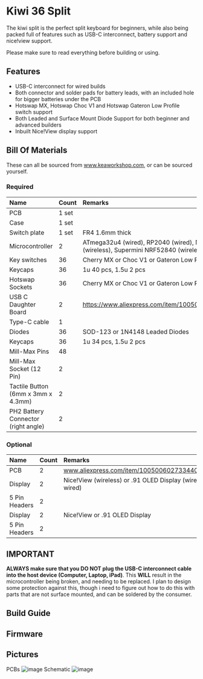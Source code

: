 # Kiwi 36 Split
The kiwi split is the perfect split keyboard for beginners, while also being packed full of features such as USB-C interconnect, battery support and nice!view support. 

Please make sure to read everything before building or using.

## Features
- USB-C interconnect for wired builds
- Both connector and solder pads for battery leads, with an included hole for bigger batteries under the PCB
- Hotswap MX, Hotswap Choc V1 and Hotswap Gateron Low Profile switch support
- Both Leaded and Surface Mount Diode Support for both beginner and advanced builders
- Inbuilt Nice!View display support

## Bill Of Materials

These can all be sourced from www.keaworkshop.com, or can be sourced yourself. 

### Required

| Name                          | Count   | Remarks                                                                                     |
|:------------------------------|:--------|:--------------------------------------------------------------------------------------------|
| PCB                           | 1 set   |                                                                                             |
| Case                          | 1 set   |                                                                                             |
| Switch plate                  | 1 set   | FR4 1.6mm thick                                                                             |
| Microcontroller               | 2       | ATmega32u4 (wired), RP2040 (wired), Nice!Nano V2 (wireless), Supermini NRF52840 (wireless)  |
| Key switches                  | 36      | Cherry MX or Choc V1 or Gateron Low Profile                                                 |
| Keycaps                       | 36      | 1u 40 pcs, 1.5u 2 pcs                                                                       |
| Hotswap Sockets               | 36      | Cherry MX or Choc V1 or Gateron Low Profile sockets                                         |
| USB C Daughter Board          | 2       | https://www.aliexpress.com/item/1005005187678366.html                                       |
| Type-C cable                  | 1       |                                                                                             |
| Diodes                        | 36      | SOD-123 or 1N4148 Leaded Diodes                                                             |
| Keycaps                       | 36      | 1u 34 pcs, 1.5u 2 pcs                                                                       |
| Mill-Max Pins                 | 48      |                                                                                             |
| Mill-Max Socket (12 Pin)      | 2       |                                                                                             |
| Tactile Button (6mm x 3mm x 4.3mm) | 2       |                                                                                             |
| PH2 Battery Connector (right angle) | 2       |                                                                                             |

### Optional

| Name                          | Count   | Remarks                                                                                     |
|:------------------------------|:--------|:--------------------------------------------------------------------------------------------|
| PCB                           | 2       | www.aliexpress.com/item/1005006027334406.html                                               |
| Display                       | 2       | Nice!View (wireless) or .91 OLED Display (wireless or wired)                                                               |
| 5 Pin Headers                 | 2       |                                                                                             |
| Display                       | 2       | Nice!View or .91 OLED Display                                                               |
| 5 Pin Headers                 | 2       |                                                                                             |

## IMPORTANT

**ALWAYS make sure that you DO NOT plug the USB-C interconnect cable into the host device (Computer, Laptop, iPad)**. This **WILL** result in the microcontroller being broken, and needing to be replaced.
I plan to design some protection against this, though i need to figure out how to do this with parts that are not surface mounted, and can be soldered by the consumer.

## Build Guide

## Firmware

## Pictures

PCBs
![image](https://github.com/user-attachments/assets/42b4ee55-afd8-48ba-817e-26e9f39e5572)
Schematic
![image](https://github.com/user-attachments/assets/f8483d3e-f5d2-4615-abce-0e77aa9b9c7d)

